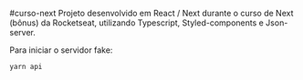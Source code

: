 #curso-next
Projeto desenvolvido em React / Next durante o curso de Next (bônus) da Rocketseat, utilizando Typescript, Styled-components e Json-server.

Para iniciar o servidor fake: 

```bash
yarn api
```

